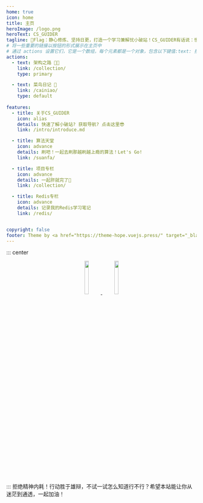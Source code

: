 ```yaml
---
home: true
icon: home
title: 主页
heroImage: /logo.png
heroText: CS_GUIDER
tagline: 🚩Flag：静心修炼、坚持日更，打造一个学习兼解忧小破站！CS_GUIDER有话说：慢下来，走好每一步!📝
# 将一些重要的链接以按钮的形式展示在主页中
# 通过 actions 设置它们，它是一个数组，每个元素都是一个对象，包含以下键值:text: 按钮文字link: 按钮链接type: 按钮类型 (仅支持 "primary" 与 "default" (默认))
actions:
  - text: 架构之路 🧑‍💻
    link: /collection/
    type: primary

  - text: 菜鸟日记 🤔
    link: /cainiao/
    type: default
    
features:
  - title: 关于CS_GUIDER
    icon: alias
    details: 快速了解小破站? 获取导航? 点击这里😎
    link: /intro/introduce.md

  - title: 算法天堂
    icon: advance
    details: 刷吧！一起去刷那越刷越上瘾的算法！Let's Go!
    link: /suanfa/

  - title: 项目专栏
    icon: advance
    details: 一起肝就完了🐒
    link: /collection/

  - title: Redis专栏
    icon: advance
    details: 记录我的Redis学习笔记
    link: /redis/


copyright: false
footer: Theme by <a href="https://theme-hope.vuejs.press/" target="_blank">VuePress Theme Hope</a> | MIT Licensed, Copyright © 2019-present Mr.Hope
---
```

::: center
<div align="center">
  <a href="https://github.com/WL2O2O" target="_blank">
    <img src="https://img.shields.io/badge/GitHub-csguider.icu-black?style=social&logo=github" width="15%">
  </a>
    <a href="https://wl2o2o.github.io/hexoblog" target="_blank">
    <img src="https://img.shields.io/badge/Hexo-OriginofDreams-black?style=social&logo=hexo" width="15%">
  </a>
</div>  
:::
拒绝精神内耗！行动胜于雄辩，不试一试怎么知道行不行？希望本站能让你从迷茫到通透，一起加油！